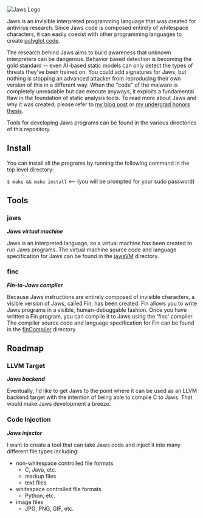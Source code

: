 ![Jaws Logo](resources/jawsLogo.png)

Jaws is an invisible interpreted programming language that was created for antivirus research. Since Jaws code is composed entirely of whitespace characters, it can easily coexist with other programming languages to create [polyglot code](https://en.wikipedia.org/wiki/Polyglot_(computing)).

The research behind Jaws aims to build awareness that unknown interpreters can be dangerous. Behavior based detection is becoming the gold standard -- even AI-based static models can only detect the types of threats they've been trained on. You could add signatures for Jaws, but nothing is stopping an advanced attacker from reproducing their own version of this in a different way. When the "code" of the malware is completely unreadable but can execute anyways, it exploits a fundamental flaw in the foundation of static analysis tools. To read more about Jaws and why it was created, please refer to [my blog post](https://www.palehat.net/jaws-research/) or [my undergrad honors thesis](https://scholarworks.uni.edu/cgi/viewcontent.cgi?article=1423&context=hpt).

Tools for developing Jaws programs can be found in the various directories of this repository.

## Install

You can install all the programs by running the following command in the top level directory:

`$ make && make install`		<-- (you will be prompted for your sudo password)

## Tools

### jaws

***Jaws virtual machine***

Jaws is an interpreted language, so a virtual machine has been created to run Jaws programs. The virtual machine source code and language specification for Jaws can be found in the [jawsVM](jawsVM/) directory.

### finc 

***Fin-to-Jaws compiler***

Because Jaws instructions are entirely composed of invisible characters, a visible version of Jaws, called Fin, has been created. Fin allows you to write Jaws programs in a visible, human-debuggable fashion. Once you have written a Fin program, you can compile it to Jaws using the 'finc' compiler. The compiler source code and language specification for Fin can be found in the [finCompiler](finCompiler/) directory.

## Roadmap

### LLVM Target

***Jaws backend***

Eventually, I'd like to get Jaws to the point where it can be used as an LLVM backend target with the intention of being able to compile C to Jaws. That would make Jaws development a breeze.

### Code Injection

***Jaws injector***

I want to create a tool that can take Jaws code and inject it into many different file types including:
- non-whitespace controlled file formats
  - C, Java, etc.
  - markup files
  - text files
- whitespace controlled file formats
  - Python, etc.
- image files
  - JPG, PNG, GIF, etc.
